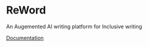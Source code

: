 # ReWord
An Augemented AI writing platform for Inclusive writing

[Documentation](https://docs.google.com/document/d/10pOoDpQd_PecVNWamPHbnEzI8njED3ZObazfZJyPVHk/edit?usp=sharing)